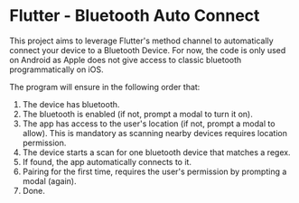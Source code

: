 # Flutter - Bluetooth Auto Connect

This project aims to leverage Flutter's method channel to automatically connect your device to a Bluetooth Device.
For now, the code is only used on Android as Apple does not give access to classic bluetooth programmatically on iOS.

The program will ensure in the following order that:

1) The device has bluetooth.
2) The bluetooth is enabled (if not, prompt a modal to turn it on).
3) The app has access to the user's location (if not, prompt a modal to allow). This is mandatory as scanning nearby devices requires location permission.
4) The device starts a scan for one bluetooth device that matches a regex.
5) If found, the app automatically connects to it.
6) Pairing for the first time, requires the user's permission by prompting a modal (again).
7) Done.